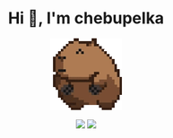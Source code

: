 <h1 align="center">Hi 👋, I'm chebupelka</h1>
<p align="center"> <img src="capyroll.gif"> </p>

<p align="center"> 
  <img src="https://github-readme-stats.vercel.app/api/top-langs/?username=chebupelka8&layout=compact&theme=dracula""
  <img src="https://github-readme-stats.vercel.app/api?username=chebupelka8&show=discussions_answered,prs_merged,prs_merged_percentage">
  <img src="https://github-readme-stats.vercel.app/api?username=chebupelka8&show_icons=true&theme=radical">
</p>
